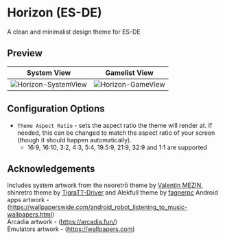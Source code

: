 # Horizon (ES-DE)
A clean and minimalist design theme for ES-DE

## **Preview**
| System View | Gamelist View |
|----|----|
| ![Horizon-SystemView](https://github.com/RobZombie9043/horizon-es-de/assets/77545967/83654fce-65a6-4254-8009-8aa43927b010) | ![Horizon-GameView](https://github.com/RobZombie9043/horizon-es-de/assets/77545967/cf86af56-7b7c-474e-b041-13d6e6734147) |

## **Configuration Options**

- `Theme Aspect Ratio` - sets the aspect ratio the theme will render at. If needed, this can be changed to match the aspect ratio of your screen (though it should happen automatically).
   - 16:9, 16:10, 3:2, 4:3, 5:4, 19.5:9, 21:9, 32:9 and 1:1 are supported

## **Acknowledgements**

Includes system artwork from the neoretrō theme by [Valentin MEZIN](https://github.com/valsou), shinretro theme by [TigraTT-Driver](https://github.com/TigraTT-Driver) and Alekfull theme by [fagnerpc](https://github.com/fagnerpc)
Android apps artwork - (https://wallpaperswide.com/android_robot_listening_to_music-wallpapers.html)  
Arcadia artwork - (https://arcadia.fun/)  
Emulators artwork - (https://wallpapers.com)  
